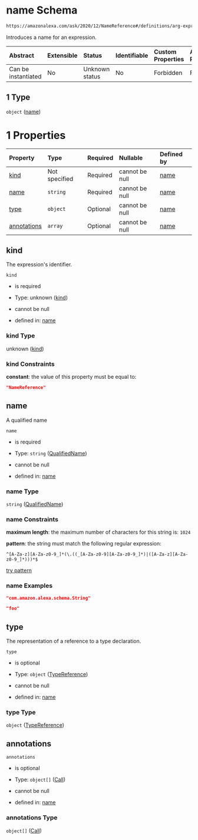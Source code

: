 # name Schema

```txt
https://amazonalexa.com/ask/2020/12/NameReference#/definitions/arg-expression/oneOf/1
```

Introduces a name for an expression.

| Abstract            | Extensible | Status         | Identifiable | Custom Properties | Additional Properties | Access Restrictions | Defined In                                                             |
| :------------------ | :--------- | :------------- | :----------- | :---------------- | :-------------------- | :------------------ | :--------------------------------------------------------------------- |
| Can be instantiated | No         | Unknown status | No           | Forbidden         | Forbidden             | none                | [Arguments.json*](../../schemas/Arguments.json "open original schema") |

## 1 Type

`object` ([name](arguments-definitions-arg-expression-oneof-name.md))

# 1 Properties

| Property                    | Type          | Required | Nullable       | Defined by                                                                                                                  |
| :-------------------------- | :------------ | :------- | :------------- | :-------------------------------------------------------------------------------------------------------------------------- |
| [kind](#kind)               | Not specified | Required | cannot be null | [name](namereference-properties-kind.md "https://amazonalexa.com/ask/2020/12/NameReference#/properties/kind")               |
| [name](#name)               | `string`      | Required | cannot be null | [name](actiondeclaration-properties-qualifiedname.md "https://amazonalexa.com/ask/2020/12/QualifiedName#/properties/name")  |
| [type](#type)               | `object`      | Optional | cannot be null | [name](actiondeclaration-properties-typereference.md "https://amazonalexa.com/ask/2020/12/TypeReference#/properties/type")  |
| [annotations](#annotations) | `array`       | Optional | cannot be null | [name](namereference-properties-annotations.md "https://amazonalexa.com/ask/2020/12/NameReference#/properties/annotations") |

## kind

The expression's identifier.

`kind`

*   is required

*   Type: unknown ([kind](namereference-properties-kind.md))

*   cannot be null

*   defined in: [name](namereference-properties-kind.md "https://amazonalexa.com/ask/2020/12/NameReference#/properties/kind")

### kind Type

unknown ([kind](namereference-properties-kind.md))

### kind Constraints

**constant**: the value of this property must be equal to:

```json
"NameReference"
```

## name

A qualified name

`name`

*   is required

*   Type: `string` ([QualifiedName](actiondeclaration-properties-qualifiedname.md))

*   cannot be null

*   defined in: [name](actiondeclaration-properties-qualifiedname.md "https://amazonalexa.com/ask/2020/12/QualifiedName#/properties/name")

### name Type

`string` ([QualifiedName](actiondeclaration-properties-qualifiedname.md))

### name Constraints

**maximum length**: the maximum number of characters for this string is: `1024`

**pattern**: the string must match the following regular expression: 

```regexp
^[A-Za-z][A-Za-z0-9_]*(\.((_[A-Za-z0-9][A-Za-z0-9_]*)|([A-Za-z][A-Za-z0-9_]*)))*$
```

[try pattern](https://regexr.com/?expression=%5E%5BA-Za-z%5D%5BA-Za-z0-9\_%5D\*\(%5C.\(\(\_%5BA-Za-z0-9%5D%5BA-Za-z0-9\_%5D\*\)%7C\(%5BA-Za-z%5D%5BA-Za-z0-9\_%5D\*\)\)\)\*%24 "try regular expression with regexr.com")

### name Examples

```json
"com.amazon.alexa.schema.String"
```

```json
"foo"
```

## type

The representation of a reference to a type declaration.

`type`

*   is optional

*   Type: `object` ([TypeReference](actiondeclaration-properties-typereference.md))

*   cannot be null

*   defined in: [name](actiondeclaration-properties-typereference.md "https://amazonalexa.com/ask/2020/12/TypeReference#/properties/type")

### type Type

`object` ([TypeReference](actiondeclaration-properties-typereference.md))

## annotations



`annotations`

*   is optional

*   Type: `object[]` ([Call](actiondeclaration-properties-annotations-call.md))

*   cannot be null

*   defined in: [name](namereference-properties-annotations.md "https://amazonalexa.com/ask/2020/12/NameReference#/properties/annotations")

### annotations Type

`object[]` ([Call](actiondeclaration-properties-annotations-call.md))
